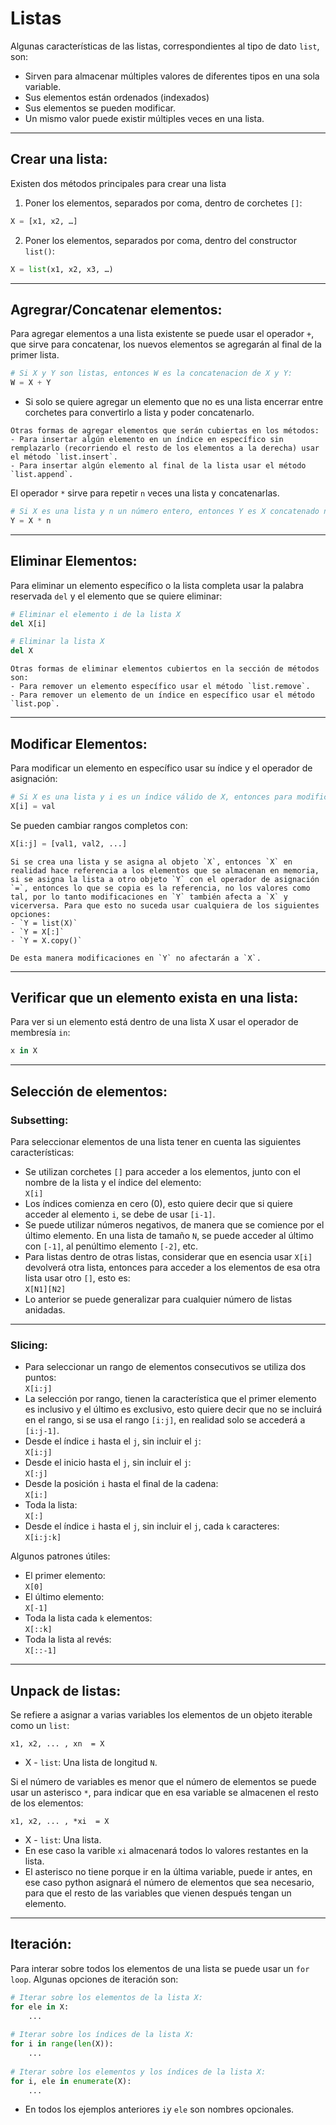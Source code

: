 # Listas

Algunas características de las listas, correspondientes al tipo de dato `list`, son:
- Sirven para almacenar múltiples valores de diferentes tipos en una sola variable. 
- Sus elementos están ordenados (indexados)
- Sus elementos se pueden modificar.
- Un mismo valor puede existir múltiples veces en una lista.

---
## Crear una lista:
Existen dos métodos principales para crear una lista
1.	Poner los elementos, separados por coma, dentro de corchetes `[]`:
```python
X = [x1, x2, …]
```
2.	Poner los elementos, separados por coma, dentro del constructor `list()`:
```python
X = list(x1, x2, x3, …)
```

---
##  Agregrar/Concatenar elementos:

Para agregar elementos a una lista existente se puede usar el operador `+`, que sirve para concatenar, los nuevos elementos se agregarán al final de la primer lista.
```python
# Si X y Y son listas, entonces W es la concatenacion de X y Y:
W = X + Y
```
- Si solo se quiere agregar un elemento que no es una lista encerrar entre corchetes para convertirlo a lista y poder concatenarlo.

```{note}
Otras formas de agregar elementos que serán cubiertas en los métodos:
- Para insertar algún elemento en un índice en específico sin remplazarlo (recorriendo el resto de los elementos a la derecha) usar el método `list.insert`.
- Para insertar algún elemento al final de la lista usar el método `list.append`.
```

El operador `*` sirve para repetir `n` veces una lista y concatenarlas.
```python
# Si X es una lista y n un número entero, entonces Y es X concatenado n veces
Y = X * n 
```

---
## Eliminar Elementos:

Para eliminar un elemento específico o la lista completa usar la palabra reservada `del` y el elemento que se quiere eliminar:
```python
# Eliminar el elemento i de la lista X
del X[i]

# Eliminar la lista X
del X		
```

```{note}
Otras formas de eliminar elementos cubiertos en la sección de métodos son:
- Para remover un elemento específico usar el método `list.remove`.
- Para remover un elemento de un índice en específico usar el método `list.pop`.
```	

---
## Modificar Elementos:

Para modificar un elemento en específico usar su índice y el operador de asignación:
```python
# Si X es una lista y i es un índice válido de X, entonces para modificar el valor del elemento i
X[i] = val
```

Se pueden cambiar rangos completos con:
```python
X[i:j] = [val1, val2, ...]
```

```{warning}
Si se crea una lista y se asigna al objeto `X`, entonces `X` en realidad hace referencia a los elementos que se almacenan en memoria, si se asigna la lista a otro objeto `Y` con el operador de asignación `=`, entonces lo que se copia es la referencia, no los valores como tal, por lo tanto modificaciones en `Y` también afecta a `X` y vicerversa. Para que esto no suceda usar cualquiera de los siguientes opciones:
- `Y = list(X)`
- `Y = X[:]`
- `Y = X.copy()`

De esta manera modificaciones en `Y` no afectarán a `X`.
```

---
## Verificar que un elemento exista en una lista:
Para ver si un elemento está dentro de una lista X usar el operador de membresía `in`:
```python
x in X
```

---
## Selección de elementos: 

### Subsetting:
Para seleccionar elementos de una lista tener en cuenta las siguientes características:
- Se utilizan corchetes `[]` para acceder a los elementos, junto con el nombre de la lista y el índice del elemento: <br/>
`X[i]`
- Los índices comienza en cero (0), esto quiere decir que si quiere acceder al elemento `i`, se debe de usar `[i-1]`.
- Se puede utilizar números negativos, de manera que se comience por el último elemento. En una lista de tamaño `N`, se puede acceder al último con `[-1]`, al penúltimo elemento `[-2]`, etc.
- Para listas dentro de otras listas, considerar que en esencia usar `X[i]` devolverá otra lista, entonces para acceder a los elementos de esa otra lista usar otro `[]`, esto es: <br/> `X[N1][N2]`
- Lo anterior se puede generalizar para cualquier número de listas anidadas.

---
### Slicing:
- Para seleccionar un rango de elementos consecutivos se utiliza dos puntos: <br/> `X[i:j]`
- La selección por rango, tienen la característica que el primer elemento es inclusivo y el último es exclusivo, esto quiere decir que no se incluirá en el rango, si se usa el rango `[i:j]`, en realidad solo se accederá a `[i:j-1]`.
- Desde el índice `i` hasta el `j`, sin incluir el `j`: <br> `X[i:j]`
- Desde el inicio hasta el `j`, sin incluir el `j`: <br> `X[:j]`
- Desde la posición `i` hasta el final de la cadena: <br>`X[i:]`
- Toda la lista: <br> `X[:]`
- Desde el índice `i` hasta el `j`, sin incluir el `j`, cada `k` caracteres: <br> `X[i:j:k]`

Algunos patrones útiles:
- El primer elemento: <br> `X[0]`
- El último elemento: <br> `X[-1]`
- Toda la lista cada `k` elementos: <br> `X[::k]`
- Toda la lista al revés: <br> `X[::-1]`

---
## Unpack de listas:

Se refiere a asignar a varias variables los elementos de un objeto iterable como un `list`:
```
x1, x2, ... , xn  = X
```
- X \- `list`: Una lista de longitud `N`.

Si el número de variables es menor que el número de elementos se puede usar un asterisco `*`, para indicar que en esa variable se almacenen el resto de los elementos:
```
x1, x2, ... , *xi  = X
```
- X \- `list`: Una lista.
- En ese caso la varible `xi` almacenará todos lo valores restantes en la lista.
- El asterisco no tiene porque ir en la última variable, puede ir antes, en ese caso python asignará el número de elementos que sea necesario, para que el resto de las variables que vienen después tengan un elemento.

---
## Iteración:

Para interar sobre todos los elementos de una lista se puede usar un `for loop`. Algunas opciones de iteración son:
```python
# Iterar sobre los elementos de la lista X:
for ele in X:
    ...
        
# Iterar sobre los índices de la lista X:
for i in range(len(X)):
    ...
    
# Iterar sobre los elementos y los índices de la lista X:
for i, ele in enumerate(X):
    ...
```
- En todos los ejemplos anteriores `i`y `ele` son nombres opcionales.